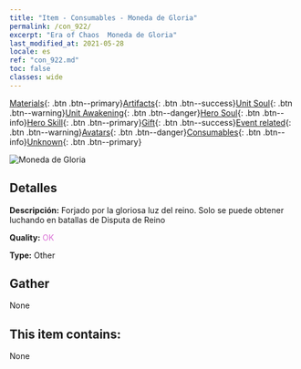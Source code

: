 ```yaml
---
title: "Item - Consumables - Moneda de Gloria"
permalink: /con_922/
excerpt: "Era of Chaos  Moneda de Gloria"
last_modified_at: 2021-05-28
locale: es
ref: "con_922.md"
toc: false
classes: wide
---
```

 [Materials](/ItemsES/){: .btn .btn--primary}[Artifacts](/ItemsES/Artifacts/){: .btn .btn--success}[Unit Soul](/ItemsES/UnitSoul/){: .btn .btn--warning}[Unit Awakening](/ItemsES/UnitAwakening/){: .btn .btn--danger}[Hero Soul](/ItemsES/HeroSoul/){: .btn .btn--info}[Hero Skill](/ItemsES/HeroSkill/){: .btn .btn--primary}[Gift](/ItemsES/Gift/){: .btn .btn--success}[Event related](/ItemsES/Events/){: .btn .btn--warning}[Avatars](/ItemsES/Avatars/){: .btn .btn--danger}[Consumables](/ItemsES/Consumables/){: .btn .btn--info}[Unknown](/ItemsES/Unknown/){: .btn .btn--primary}

 ![Moneda de Gloria](/images/t/i_40010.png)

## Detalles
 **Descripción:** Forjado por la gloriosa luz del reino. Solo se puede obtener luchando en batallas de Disputa de Reino

 **Quality:** <span style="color: #DA70D6">OK</span>

 **Type:** Other

## Gather

  None

## This item contains:

  None


